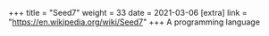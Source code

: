 +++
title = "Seed7"
weight = 33
date = 2021-03-06
[extra]
link = "https://en.wikipedia.org/wiki/Seed7"
+++
A programming language


